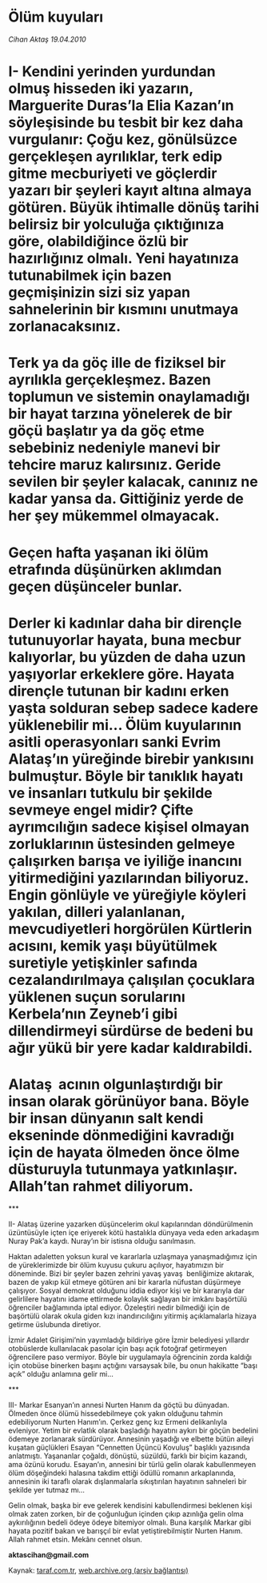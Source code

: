 # Ölüm kuyuları

*Cihan Aktaş 19.04.2010*

<div class="yazi"><h1>I- Kendini yerinden yurdundan olmuş hisseden iki yazarın, Marguerite Duras’la Elia Kazan’ın söyleşisinde bu tesbit bir kez daha vurgulanır: Çoğu kez, gönülsüzce gerçekleşen ayrılıklar, terk edip gitme mecburiyeti ve göçlerdir yazarı bir şeyleri kayıt altına almaya götüren. Büyük ihtimalle dönüş tarihi belirsiz bir yolculuğa çıktığınıza göre, olabildiğince özlü bir hazırlığınız olmalı. Yeni hayatınıza tutunabilmek için bazen geçmişinizin sizi siz yapan sahnelerinin bir kısmını unutmaya zorlanacaksınız. </h1>
<h1>Terk ya da göç ille de fiziksel bir ayrılıkla gerçekleşmez. Bazen toplumun ve sistemin onaylamadığı bir hayat tarzına yönelerek de bir göçü başlatır ya da göç etme sebebiniz nedeniyle manevi bir tehcire maruz kalırsınız. Geride sevilen bir şeyler kalacak, canınız ne kadar yansa da. Gittiğiniz yerde de her şey mükemmel olmayacak. </h1>
<h1>Geçen hafta yaşanan iki ölüm etrafında düşünürken aklımdan geçen düşünceler bunlar. </h1>
<h1>Derler ki kadınlar daha bir dirençle tutunuyorlar hayata, buna mecbur kalıyorlar, bu yüzden de daha uzun yaşıyorlar erkeklere göre. Hayata dirençle tutunan bir kadını erken yaşta solduran sebep sadece kadere yüklenebilir mi... Ölüm kuyularının asitli operasyonları sanki Evrim Alataş’ın yüreğinde birebir yankısını bulmuştur. Böyle bir tanıklık hayatı ve insanları tutkulu bir şekilde sevmeye engel midir? Çifte ayrımcılığın sadece kişisel olmayan zorluklarının üstesinden gelmeye çalışırken barışa ve iyiliğe inancını yitirmediğini yazılarından biliyoruz. Engin gönlüyle ve yüreğiyle köyleri yakılan, dilleri yalanlanan, mevcudiyetleri horgörülen Kürtlerin acısını, kemik yaşı büyütülmek suretiyle yetişkinler safında cezalandırılmaya çalışılan çocuklara yüklenen suçun sorularını Kerbela’nın Zeyneb’i gibi dillendirmeyi sürdürse de bedeni bu ağır yükü bir yere kadar kaldırabildi. </h1>
<h1>Alataş  acının olgunlaştırdığı bir insan olarak görünüyor bana. Böyle bir insan dünyanın salt kendi ekseninde dönmediğini kavradığı için de hayata ölmeden önce ölme düsturuyla tutunmaya yatkınlaşır. Allah’tan rahmet diliyorum. </h1>
<p>***</p>
<p>II- Alataş üzerine yazarken düşüncelerim okul kapılarından döndürülmenin üzüntüsüyle içten içe eriyerek kötü hastalıkla dünyaya veda eden arkadaşım Nuray Pak’a kaydı. Nuray’ın bir istisna olduğu sanılmasın. </p>
<p>Haktan adaletten yoksun kural ve kararlarla uzlaşmaya yanaşmadığımız için de yüreklerimizde bir ölüm kuyusu çukuru açılıyor, hayatımızın bir döneminde. Bizi bir şeyler bazen zehrini yavaş yavaş  benliğimize akıtarak, bazen de yakıp kül etmeye götüren ani bir kararla nüfustan düşürmeye çalışıyor. Sosyal demokrat olduğunu iddia ediyor kişi ve bir kararıyla dar gelirlilere hayatını idame ettirmede kolaylık sağlayan bir imkânı başörtülü öğrenciler bağlamında iptal ediyor. Özeleştiri nedir bilmediği için de başörtülü olarak okula giden kızı inandırıcılığını yitirmiş açıklamalarla hizaya getirme üslubunda diretiyor. </p>
<p>İzmir Adalet Girişimi’nin yayımladığı bildiriye göre İzmir belediyesi yıllardır otobüslerde kullanılacak pasolar için başı açık fotoğraf getirmeyen öğrencilere paso vermiyor. Böyle bir uygulamayla öğrencinin zorda kaldığı için otobüse binerken başını açtığını varsaysak bile, bu onun hakikatte “başı açık” olduğu anlamına gelir mi... </p>
<p>***</p>
<p>III- Markar Esanyan’ın annesi Nurten Hanım da göçtü bu dünyadan. Ölmeden önce ölümü hissedebilmeye çok yakın olduğunu tahmin edebiliyorum Nurten Hanım’ın. Çerkez genç kız Ermeni delikanlıyla evleniyor. Yetim bir evlatlık olarak başladığı hayatını aykırı bir göçün bedelini ödemeye zorlanarak sürdürüyor. Annesinin yaşadığı ve elbette bütün aileyi kuşatan güçlükleri Esayan “Cennetten Üçüncü Kovuluş” başlıklı yazısında anlatmıştı. Yaşananlar çoğaldı, dönüştü, süzüldü, farklı bir biçim kazandı, ama özünü korudu. Esayan’ın, annesini bir türlü gelin olarak kabullenmeyen ölüm döşeğindeki halasına takdim ettiği ödüllü romanın arkaplanında, annesinin iki taraflı olarak dışlanmalarla sıkıştırılan hayatının sahneleri bir şekilde yer tutmaz mı... </p>
<p>Gelin olmak, başka bir eve gelerek kendisini kabullendirmesi beklenen kişi olmak zaten zorken, bir de çoğunluğun içinden çıkıp azınlığa gelin olma aykırılığının bedeli ödeye ödeye bitemiyor olmalı. Buna karşılık Markar gibi hayata pozitif bakan ve barışçıl bir evlat yetiştirebilmiştir Nurten Hanım. Allah rahmet etsin. Mekânı cennet olsun.</p>
<p><b>aktascihan@gmail.com</b></p></div>

Kaynak: [taraf.com.tr](http://www.taraf.com.tr:80/makale/10953.htm), [web.archive.org (arşiv bağlantısı)](http://web.archive.org/web/20100423000508/http://www.taraf.com.tr:80/makale/10953.htm)
